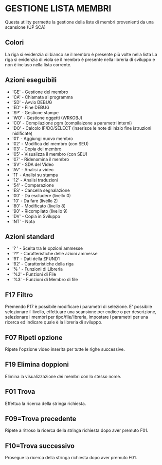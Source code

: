 # GESTIONE LISTA MEMBRI
 Questa utility permette la gestione della liste di membri provenienti da una scansione (UP SCA)

## Colori
 La riga si evidenzia di bianco se il membro è presente più volte nella lista
 La riga si evidenzia di viola se il membro è presente nella libreria di sviluppo e non è
 incluso nella lista corrente.

## Azioni eseguibili
 * 'GE' - Gestione del membro
 * 'CA' - Chiamata al programma
 * 'SD' - Avvio DEBUG
 * 'ED' - Fine  DEBUG
 * 'SP' - Gestione stampe
 * 'WO' - Gestione oggetti (WRKOBJ)
 * 'CO' - Compilazione pgm (compilaizone a parametri interni)
 * 'DO' - Calcolo IF/DO/SELECT (inserisce le note di inizio fine istruzioni nidificate)
 * '01' - Aggiungi nuovo membro
 * '02' - Modifica del membro (con SEU)
 * '03' - Copia del membro
 * '05' - Visualizza il membro (con SEU)
 * '07' - Ridenomina il membro
 * 'SV' - SDA del Video
 * 'AV' - Analisi a video
 * '11' - Analisi su stampa
 * '12' - Analisi traduzioni
 * '54' - Comparazione
 * 'ES' - Cancella segnalazione
 * '00' - Da escludere (livello 0)
 * '10' - Da fare      (livello 2)
 * '80' - Modificato   (livello 8)
 * '90' - Ricompilato  (livello 9)
 * 'DV' - Copia in Sviluppo
 * 'NT' - Nota
## Azioni standard
 * '? ' - Scelta tra le opzioni ammesse
 * '??' - Caratteristiche delle azioni ammesse
 * '91' - Dati della £FUND1
 * '92' - Caratteristiche della riga
 * '% ' - Funzioni di Libreria
 * '%2' - Funzioni di File
 * '%3' - Funzioni di Membro di file

## F17 Filtro
 Premendo F17 è possibile modificare i parametri di selezione.
  E' possibile selezionare il livello, effettuare una scansione per codice o per descrizione,
  selezionare i membri per tipo/file/libreria, impostare i parametri per una ricerca ed
  indicare quale è la libreria di sviluppo.

## F07 Ripeti opzione
 Ripete l'opzione video inserita per tutte le righe successive.

## F19 Elimina doppioni
 Elimina la visualizzazione dei membri con lo stesso nome.

## F01 Trova
 Effettua la ricerca della stringa richiesta.

## F09=Trova precedente
 Ripete a ritroso la ricerca della stringa richiesta dopo aver premuto F01.

## F10=Trova successivo
 Prosegue la ricerca della stringa richiesta dopo aver premuto F01.


